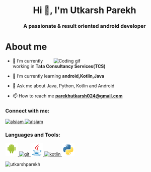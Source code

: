 <h1 align="center">Hi 👋, I'm Utkarsh Parekh</h1>
<h3 align="center">A passionate & result oriented android developer</h3>

<!-- About Section -->
 # About me
 
<p>
 <img align="right" width="350" src= "" alt="Coding gif" />
  
- 🏢 I’m currently working in **Tata Consultancy Services(TCS)**

- 🌱 I’m currently learning **android,Kotlin,Java**

- 💬 Ask me about Java, Python, Kotlin and Android

- 📫 How to reach me **parekhutkarsh024@gmail.com**

</p>


<h3 align="left">Connect with me:</h3>
<p align="left">
 <a href="[https://linkedin.com/in/al-siam](https://www.linkedin.com/in/parekh-utkarsh-974657180/)" target="_blank">
  <img src="https://img.shields.io/badge/LinkedIn-0077B5?style=for-the-badge&logo=linkedin&logoColor=white" alt="alsiam"/>
 </a>

 <a href="[https://instagram.com/_alsiam](https://www.instagram.com/utkarsh.2405/)" target="_blank">
  <img src="https://img.shields.io/badge/Instagram-fe4164?style=for-the-badge&logo=instagram&logoColor=white" alt="alsiam" />
 </a> 
</p>

<h3 align="left">Languages and Tools:</h3>
<p align="left"> <a href="https://developer.android.com" target="_blank" rel="noreferrer"> <img src="https://raw.githubusercontent.com/devicons/devicon/master/icons/android/android-original-wordmark.svg" alt="android" width="40" height="40"/> </a> <a href="https://git-scm.com/" target="_blank" rel="noreferrer"> <img src="https://www.vectorlogo.zone/logos/git-scm/git-scm-icon.svg" alt="git" width="40" height="40"/> </a> <a href="https://www.java.com" target="_blank" rel="noreferrer"> <img src="https://raw.githubusercontent.com/devicons/devicon/master/icons/java/java-original.svg" alt="java" width="40" height="40"/> </a> <a href="https://kotlinlang.org" target="_blank" rel="noreferrer"> <img src="https://www.vectorlogo.zone/logos/kotlinlang/kotlinlang-icon.svg" alt="kotlin" width="40" height="40"/> </a> <a href="https://www.python.org" target="_blank" rel="noreferrer"> <img src="https://raw.githubusercontent.com/devicons/devicon/master/icons/python/python-original.svg" alt="python" width="40" height="40"/> </a> </p>

<p><img align="center" src="https://github-readme-stats.vercel.app/api/top-langs?username=utkarshparekh&show_icons=true&locale=en&layout=compact" alt="utkarshparekh" /></p>
